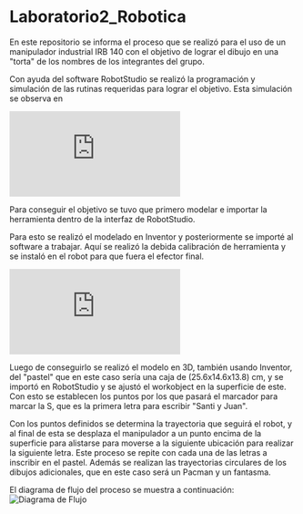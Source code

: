 # Laboratorio2_Robotica

En este repositorio se informa el proceso que se realizó para el uso de un manipulador industrial IRB 140 con el objetivo de lograr el dibujo en una "torta" de los nombres de los integrantes del grupo.

Con ayuda del software RobotStudio se realizó la programación y simulación de las rutinas requeridas para lograr el objetivo. 
Esta simulación se observa en 

![Simulación](https://github.com/Juanfe710/Laboratorio2_Robotica/blob/main/Simulacion/Video.md)

Para conseguir el objetivo se tuvo que primero modelar e importar la herramienta dentro de la interfaz de RobotStudio.

Para esto se realizó el modelado en Inventor y posteriormente se importé al software a trabajar. Aquí se realizó la debida calibración de herramienta y se instaló en el robot para que fuera el efector final.

![Herramienta](https://github.com/Juanfe710/Laboratorio2_Robotica/blob/main/Dise%C3%B1o%20de%20Herramienta/Dise%C3%B1o%20de%20Herramienda.md)

Luego de conseguirlo se realizó el modelo en 3D, también usando Inventor, del "pastel" que en este caso sería una caja de (25.6x14.6x13.8) cm, y se importó en RobotStudio y se ajustó el workobject en la superficie de este. Con esto se establecen los puntos por los que pasará el marcador para marcar la S, que es la primera letra para escribir "Santi y Juan".


Con los puntos definidos se determina la trayectoria que seguirá el robot, y al final de esta se desplaza el manipulador a un punto encima de la superficie para alistarse para moverse a la siguiente ubicación para realizar la siguiente letra. Este proceso se repite con cada una de las letras a inscribir en el pastel. Además se realizan las trayectorias circulares de los dibujos adicionales, que en este caso será un Pacman y un fantasma.

El diagrama de flujo del proceso se muestra a continuación:
![Diagrama de Flujo](https://github.com/Juanfe710/Laboratorio2_Robotica/blob/main/Im%C3%A1genes/Diagrama%20de%20flujo%20Lab2.png)

